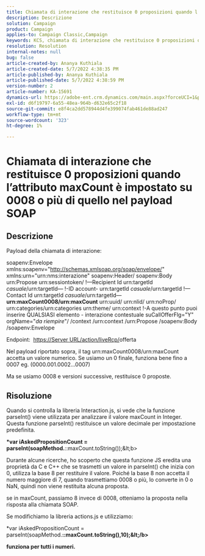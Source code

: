 ```yaml
---
title: Chiamata di interazione che restituisce 0 proposizioni quando l’attributo maxCount è impostato su 0008 o più di quello nel payload SOAP
description: Descrizione
solution: Campaign
product: Campaign
applies-to: Campaign Classic,Campaign
keywords: KCS, chiamata di interazione che restituisce 0 proposizioni quando l’attributo maxCount è impostato su 0008 o più di quello nel payload SOAP
resolution: Resolution
internal-notes: null
bug: false
article-created-by: Ananya Kuthiala
article-created-date: 5/7/2022 4:38:35 PM
article-published-by: Ananya Kuthiala
article-published-date: 5/7/2022 4:38:59 PM
version-number: 2
article-number: KA-15691
dynamics-url: https://adobe-ent.crm.dynamics.com/main.aspx?forceUCI=1&pagetype=entityrecord&etn=knowledgearticle&id=c131d121-24ce-ec11-a7b5-0022480a8e40
exl-id: d6f19797-6a55-48ea-964b-d632e65c2f18
source-git-commit: e8f4ca2dd578944d4fe399074fab461de88ad247
workflow-type: tm+mt
source-wordcount: '323'
ht-degree: 1%

---
```


# Chiamata di interazione che restituisce 0 proposizioni quando l’attributo maxCount è impostato su 0008 o più di quello nel payload SOAP

## Descrizione


Payload della chiamata di interazione:



soapenv:Envelope xmlns:soapenv=&quot;http://schemas.xmlsoap.org/soap/envelope/&quot; xmlns:urn=&quot;urn:nms:interazione&quot; soapenv:Header/ soapenv:Body urn:Propose urn:sessiontoken/ !—Recipient Id urn:targetId *casuale*/urn:targetId— !-ID account- urn:targetId *casuale*/urn:targetId !—Contact Id urn:targetId *casuale*/urn:targetId—
<b>urn:maxCount0008/urn:maxCount</b>
urn:uuid/ urn:nlid/ urn:noProp/ urn:categories/urn:categories urn:theme/ urn:context !-A questo punto puoi inserire QUALSIASI elemento - interazione contestuale suCallOfferFlg=&quot;Y&quot; orgName=&quot;*da riempire*&quot;/ /context /urn:context /urn:Propose /soapenv:Body /soapenv:Envelope



Endpoint: 
[https://Server URL/action/liveRcp/](https://floridapowerandlight-mkt-stage3.campaign.adobe.com/interaction/liveRcp/nba "Segui collegamento")offerta



Nel payload riportato sopra, il tag urn:maxCount0008/urn:maxCount accetta un valore numerico. Se usiamo un 0 finale, funziona bene fino a 0007 eg. (0000.001.0002...0007)



Ma se usiamo 0008 e versioni successive, restituisce 0 proposte.


## Risoluzione


Quando si controlla la libreria Interaction.js, si vede che la funzione parseInt() viene utilizzata per analizzare il valore maxCount in Integer. Questa funzione parseInt() restituisce un valore decimale per impostazione predefinita.



<b>*var iAskedPropositionCount = parseInt(soapMethod.</b>::maxCount.toString());\&lt;b>



Durante alcune ricerche, ho scoperto che questa funzione JS eredita una proprietà da C e C++ che se trasmetti un valore in parseInt() che inizia con 0, utilizza la base 8 per restituire il valore. Poiché la base 8 non accetta il numero maggiore di 7, quando trasmettiamo 0008 o più, lo converte in 0 o NaN, quindi non viene restituita alcuna proposta.

se in maxCount, passiamo 8 invece di 0008, otteniamo la proposta nella risposta alla chiamata SOAP.



Se modifichiamo la libreria actions.js e utilizziamo:



</b>*var iAskedPropositionCount = parseInt(soapMethod.<b>::maxCount.toString(),10);\&lt;/b>



funziona per tutti i numeri.
